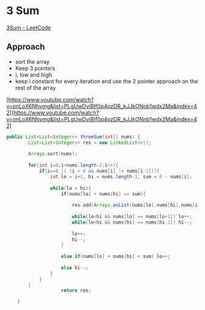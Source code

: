 # 3 Sum

[3Sum - LeetCode](https://leetcode.com/problems/3sum)

## Approach

- sort the array
- Keep 3 pointers
- i, low and high
- keep i constant for every iteration and use the 2 pointer approach on the rest of the array

[https://www.youtube.com/watch?v=onLoX6Nhvmg&list=PLgUwDviBIf0p4ozDR_kJJkONnb1wdx2Ma&index=42](https://www.youtube.com/watch?v=onLoX6Nhvmg&list=PLgUwDviBIf0p4ozDR_kJJkONnb1wdx2Ma&index=42)

```java
public List<List<Integer>> threeSum(int[] nums) {
        List<List<Integer>> res = new LinkedList<>();
        
        Arrays.sort(nums);
        
        for(int i=0;i<nums.length-2;i++){
            if(i==0 || (i > 0 && nums[i] != nums[i-1])){
                int lo = i+1, hi = nums.length-1, sum = 0 - nums[i];
                
                while(lo < hi){
                    if(nums[lo] + nums[hi] == sum){
                        
                        res.add(Arrays.asList(nums[lo],nums[hi],nums[i]));
                        
                        while(lo<hi && nums[lo] == nums[lo+1]) lo++;
                        while(lo<hi && nums[hi] == nums[hi-1]) hi--;
                        
                        lo++;
                        hi--;
                    }
                    
                    else if(nums[lo] + nums[hi] < sum) lo++;
                    
                    else hi--;
                }
            }            
        }
                    return res;

    }
```